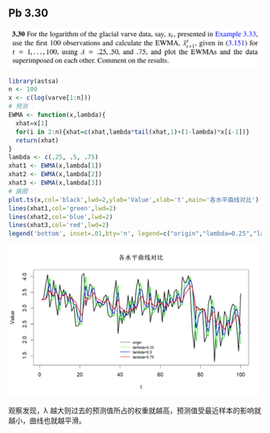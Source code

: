 ## Pb 3.30

![image-20220509184204621](https://raw.githubusercontent.com/huakyouin/md-img/main/img-after20220522/202205091842754.png)

```R
library(astsa)
n <- 100
x <- c(log(varve[1:n]))
# 预测
EWMA <- function(x,lambda){
  xhat=x[1]
  for(i in 2:n){xhat=c(xhat,lambda*tail(xhat,1)+(1-lambda)*x[i-1])}
  return(xhat)
}
lambda <- c(.25, .5, .75)
xhat1 <- EWMA(x,lambda[1])
xhat2 <- EWMA(x,lambda[2])
xhat3 <- EWMA(x,lambda[3])
# 画图
plot.ts(x,col='black',lwd=2,ylab='Value',xlab='t',main='各水平曲线对比')
lines(xhat1,col='green',lwd=2)
lines(xhat2,col='blue',lwd=2)
lines(xhat3,col='red',lwd=2)
legend('bottom', inset=.01,bty='n', legend=c("origin","lambda=0.25","lambda=0.5",'lambda=0.75'),cex=0.7,col=c('black','green','blue','red'),lwd=c(1.5,1.5,1.5,1.5),x.intersp = 0.6,y.intersp = 0.5)
```

<img src="https://raw.githubusercontent.com/huakyouin/md-img/main/img-after20220522/202205100213658.png" alt="image-20220510021330372" style="zoom:50%;" />

观察发现，λ 越大则过去的预测值所占的权重就越高，预测值受最近样本的影响就越小，曲线也就越平滑。

